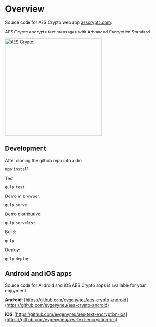 # Overview

Source code for AES Crypto web app [aescrypto.com](http://aescrypto.com).

AES Crypto encrypts text messages with Advanced Encryption Standard.

<img src='https://raw.githubusercontent.com/evgenyneu/aes-crypto-web/master/Graphics/screenshots/screenshot.png' width='321' alt='AES Crypto'>

## Development

After cloning the github repo into a dir:

    npm install

Test:

    gulp test

Demo in browser:

    gulp serve

Demo distributive:

    gulp serveDist

Build:

    gulp

Deploy:

    gulp deploy

## Android and iOS apps

Source code for Android and iOS AES Crypto apps is available for your enjoyment.

**Android**: [https://github.com/evgenyneu/aes-crypto-android](https://github.com/evgenyneu/aes-crypto-android)

**iOS**: [https://github.com/evgenyneu/aes-text-encryption-ios](https://github.com/evgenyneu/aes-text-encryption-ios)
